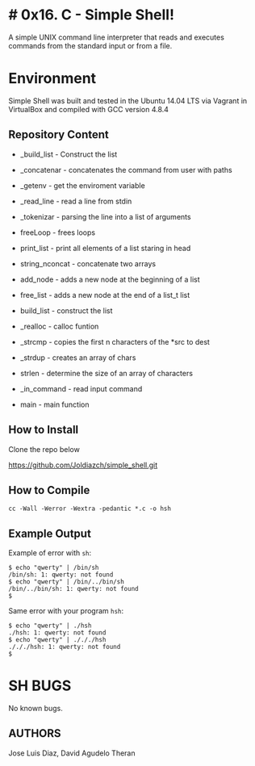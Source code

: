 # # 0x16. C - Simple Shell!

A simple UNIX command line interpreter that reads and executes commands from the standard input or from a file.

# Environment

Simple Shell was built and tested in the Ubuntu 14.04 LTS via Vagrant in VirtualBox and compiled with GCC version 4.8.4

## Repository Content
- _build_list - Construct the list

- _concatenar - concatenates the command from user with paths

- _getenv - get the enviroment variable

- _read_line - read a line from stdin

- _tokenizar - parsing the line into a list of arguments

- freeLoop - frees loops

- print_list - print all elements of a list staring in head

- string_nconcat - concatenate two arrays

- add_node - adds a new node at the beginning of a list

- free_list - adds a new node at the end of a list_t list

- build_list - construct the list

-  _realloc - calloc funtion

-  _strcmp - copies the first n characters of the *src to dest 

-  _strdup - creates an array of chars

-  strlen - determine the size of an array of characters

-  _in_command - read input command

-  main - main function
## How to Install


Clone the repo below

https://github.com/Joldiazch/simple_shell.git

## How to Compile

```
cc -Wall -Werror -Wextra -pedantic *.c -o hsh
```

## Example Output

Example of error with  `sh`:

```
$ echo "qwerty" | /bin/sh
/bin/sh: 1: qwerty: not found
$ echo "qwerty" | /bin/../bin/sh
/bin/../bin/sh: 1: qwerty: not found
$

```

Same error with your program  `hsh`:

```
$ echo "qwerty" | ./hsh
./hsh: 1: qwerty: not found
$ echo "qwerty" | ./././hsh
./././hsh: 1: qwerty: not found
$

```

# SH BUGS

No known bugs.

## AUTHORS

Jose Luis Diaz, David Agudelo Theran
